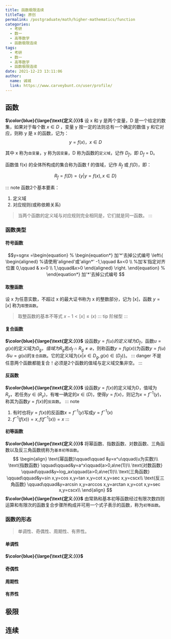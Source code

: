 ```yaml
---
title: 函数极限连续
titleTag: 原创
permalink: /postgraduate/math/higher-mathematics/function
categories: 
  - 考研
  - 数一
  - 高等数学
  - 函数极限连续
tags: 
  - 考研
  - 数一
  - 高等数学
  - 函数极限连续
date: 2021-12-23 13:11:06
author: 
  name: 诚城
  link: https://www.carveybunt.cn/user/profile/
---
```

## 函数
**$\color{blue}{\large{\text{定义:}}}$** 设 x 和 y 是两个变量，D 是一个给定的数集，如果对于每个数 $x\in{D}$ ，变量 y 按一定的法则总有一个确定的数值 y 和它对应，则称 y 是 x 的函数，记为：
$$y= f(x)，x\in{D}$$

其中 x 称为`自变量`，y 称为`因变量`，D 称为函数的`定义域`，记作 $D_f$，即  $D_f$ = D。

函数值 f(x) 的全体所构成的集合称为函数 f 的值域，记作 $R_f$ 或 $f(D)$，即：

$$R_f=f(D) = \{y|y=f(x),{x}\in{D}\}$$

<!-- more -->
::: note
函数2个基本要素：
  1. 定义域
  2. 对应规则(或称依赖关系)
   
> 当两个函数的定义域与对应规则完全相同是，它们就是同一函数。
:::
### 函数类型
#### 符号函数
$$y=sgnx =\begin{equation}
   % \begin{equation*} 加'*'去掉公式编号
   \left\{
   \begin{aligned}     %请使用'aligned'或'align*'
   -1,\qquad &x<0  \\     %加'&'指定对齐位置
   0,\qquad & x=0 \\
   1,\qquad&x>0
   \end{aligned}
   \right.
   \end{equation}
   % \end{equation*}   加'*'去掉公式编号
$$
#### 取整函数
设 x 为任意实数，不超过 x 的最大证书称为 x 的整数部分，记为 [x]，函数 $y=[x]$ 称为`取整函数`。
> 取整函数的基本不等式 $x-1<[x]\le(x)$
::: tip
阶梯型
:::
#### 复合函数
**$\color{blue}{\large{\text{定义:}}}$** 设函数$y=f(u)的定义域为D_f$，函数$u=g(x)$的定义域为$D_g，值域为R_g$若$d_f\cap{R_g}\ne{\varnothing}$，则称函数$y=f(g(x))$为函数$y=f(u)与u=g(u)$的`复合函数`。它的定义域为$\{x|x\in{D_g},g(x)\in(D_f)\}$。
::: danger
不是任意两个函数都能复合！必须是2个函数的值域与定义域交集非空。
:::
#### 反函数
**$\color{blue}{\large{\text{定义:}}}$** 设函数$y=f(x)$的定义域为D，值域为$R_y$，若任务$y\in(R_y)$，有唯一确定的$x\in(D)$，使得$y=f(x)$，则记为$x=f^{-1}(y)$，称其为函数$y=f(x)$的`反函数`。
::: note
1. 有时也将$y=f(x)$的反函数$x=f^{-1}(y)$写成$y=f^{-1}(x)$
2. $f^{-1}(f(x))=x,\,f(f^{-1}(x))=x$
:::
#### 初等函数
**$\color{blue}{\large{\text{定义:}}}$** 将幂函数、指数函数、对数函数、三角函数以及反三角函数统称为`基本初等函数`。
$$
\begin{align}
  \text{幂函数}\qquad\qquad &y=x^u\qquad(u为实数)\\ 
  \text{指数函数} \qquad\qquad&y=a^x\qquad(a>0,a\ne(1))\\
  \text{对数函数} \qquad\qquad&y=log_ax\qquad(a>0,a\ne(1))\\
  \text{三角函数} \qquad\qquad&y=sin x,y=cos x,y=tan x,y=cot x,y=sec x,y=cscx\\
  \text{反三角函数} \qquad\qquad&y=arcsin x,y=arccos x,y=arctan x,y=cot x,y=sec x,y=cscx\\
\end{align}
$$
**$\color{blue}{\large{\text{定义:}}}$** 由常熟和基本初等函数经过有限次数四则运算和有限次的函数复合步骤所构成并可用一个式子表示的函数，称为`初等函数`。
### 函数的形态
> 单调性、奇偶性、周期性、有界性。
#### 单调性
**$\color{blue}{\large{\text{定义:}}}$** 
#### 奇偶性
#### 周期性
#### 有界性

## 极限

## 连续



